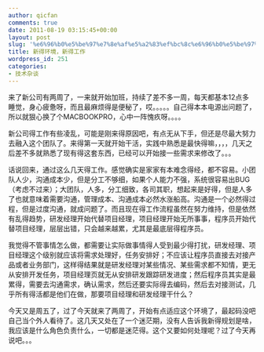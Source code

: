 ```yaml
---
author: qicfan
comments: true
date: 2011-08-19 03:15:45+00:00
layout: post
slug: '%e6%96%b0%e5%be%97%e7%8e%af%e5%a2%83%ef%bc%8c%e6%96%b0%e5%be%97%e5%b7%a5%e4%bd%9c'
title: 新得环境，新得工作
wordpress_id: 251
categories:
- 技术杂谈
---
```


来了新公司有两周了，一来就开始加班，持续了差不多一周，每天都基本12点多睡觉，身心疲惫呀，而且最麻烦得是便秘了，哎。。。。。自己得本本电源出问题了，所以就狠心换了个MACBOOKPRO，心中一阵愧疚呀。。。。

新公司得工作有些凌乱，可能是刚来得原因吧，有点无从下手，但还是尽最大努力去融入这个团队了。来得第一天就开始干活，实践中熟悉是最快得嘛，，，，几天之后差不多就熟悉了现有得这套东西，已经可以开始接一些需求来修改了。。。

话说回来，通过这么几天得工作。感觉确实是家家有本难念得经，都不容易。小团队人少，沟通成本少，但是分工不够细，如果个人能力不强，系统很容易出BUG（考虑不过来）；大团队，人多，分工细致，各司其职，想起来是好得，但是人多了也就意味着需要沟通，管理成本、沟通成本必然水涨船高。沟通是一个必然得过程，但是过度沟通，就成问题了。而且现在得工作流程虽然在努力维持，但是依然有乱得趋势，研发经理开始代替项目经理，项目经理开始无所事事，程序员开始代替项目经理，层层出错，只会越来越累，尤其是最底层得程序员。

我觉得不管事情怎么做，都需要让实际做事情得人受到最少得打扰，研发经理、项目经理这个级别就应该将需求处理好，任务安排好；不应该让程序员直接去对接产品或者业务部门，这样得结果就是研发经理对某些情况、某些需求都不知情，更无从安排开发任务，项目经理页就无从安排研发跟踪研发进度；然后程序员其实是最累得，需要去沟通需求，确认需求，然后还要实际得去编码，然后去对接测试，几乎所有得活都是他们在做，那要项目经理和研发经理干什么？

今天又是周五了，过了今天就来了两周了，开始有点适应这个环境了，最起码没吧自己当个外人看待了。这几天又处在了一个迷茫期，没有人告诉我新得规划是啥，我应该是什么角色负责什么，一切都是迷茫得。这个又要如何处理呢？过了今天再说吧。。。
